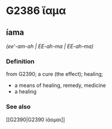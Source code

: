 # G2386 ἴαμα

## íama

_(ee'-am-ah | EE-ah-ma | EE-ah-ma)_

### Definition

from G2390; a cure (the effect); healing; 

- a means of healing, remedy, medicine
- a healing

### See also

[[G2390|G2390 ἰάομαι]]
